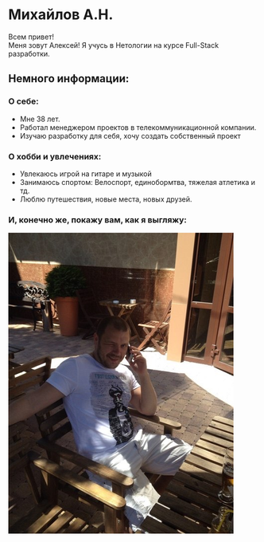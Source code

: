 # Михайлов А.Н.

Всем привет!  
 Меня зовут Алексей! Я учусь в Нетологии на курсе Full-Stack разработки.

 ## Немного информации:

### О себе:
 + Мне 38 лет.
 + Работал менеджером проектов в телекоммуникационной компании.
 + Изучаю разработку для себя, хочу создать собственный проект

### О хобби и увлечениях:
- Увлекаюсь игрой на гитаре и музыкой
- Занимаюсь спортом: Велоспорт, единобормтва, тяжелая атлетика и тд.
- Люблю путешествия, новые места, новых друзей.

### И, конечно же, покажу вам, как я выгляжу:
  ![Alt text](76C84E33-656B-43BA-9302-50D94DE25811_1_105_c.jpeg)


